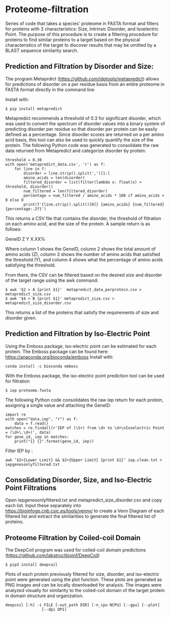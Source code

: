# Proteome-filtration
Series of code that takes a species' proteome in FASTA format and filters for proteins with 3 characteristics: Size, Intrinsic Disorder, and Isoelectric Point. The purpose of this procedure is to create a filtering procedure for proteins to find similar proteins to a target based on the physical characteristics of the target to discover results that may be omitted by a BLAST sequence similarity search.

## Prediction and Filtration by Disorder and Size:

The program Metaprdict (https://github.com/idptools/metapredict) allows for predictions of disorder on a per residue basis from an entire proteome in FASTA format directly in the command line

Install with:
```
$ pip install metapredict
```

Metapredict recommends a threshold of 0.3 for significant disorder, which was used to convert the spectrum of disorder values into a binary system of predicting disorder per residue so that disorder per protein can be easily defined as a percentage.
Since disorder scores are returned on a per amino acid basis, this tool can also be used to quickly quantify the size of the protein.
The following Python code was generated to consolidate the raw data returned from Metapredict and categorize disorder by protein:

```
threshold = 0.30
with open('metapredict_data.csv', 'r') as f:
    for line in f:
        disorder = line.strip().split(',')[1:]
        amino_acids = len(disorder)
        filtered_disorder = list(filter(lambda x: float(x) > threshold, disorder))
        num_filtered = len(filtered_disorder)
        percentage = num_filtered / amino_acids * 100 if amino_acids > 0 else 0
        print(f'{line.strip().split()[0]} {amino_acids} {num_filtered} {percentage:.2f}')

```

This returns a CSV file that contains the disorder, the threshold of filtration on each amino acid, and the size of the protein.
A sample return is as follows:

GeneID Z Y X.XX%

Where column 1 shows the GeneID, column 2 shows the total amount of amino acids (Z), column 3 shows the number of amino acids that satisfied the threshold (Y), and column 4 shows what the percentage of amino acids satisfying the threshold.

From there, the CSV can be filtered based on the desired size and disorder of the target range using the awk command:

```
$ awk '$2 > A {print $1}'  metapredict_data_perprotein.csv > metapredict_size.csv
$ awk '$4 > B {print $1}' metapredict_size.csv > metapredict_size_disorder.csv
```

This returns a list of the proteins that satisfy the requirements of size and disorder given.

## **Prediction and Filtration by Iso-Electric Point**

Using the Emboss package, iso-electric point can be estimated for each protein. The Emboss package can be found here: https://anaconda.org/bioconda/emboss
Install with:
```
conda install -c bioconda emboss
```
With the Emboss package, the iso-electric point prediction tool can be used for filtration
```
$ iep proteome.fasta
```
The following Python code consolidates the raw iep return for each protein, assigning a single value and attaching the GeneID:
```
import re
with open("data.iep", "r") as f:
    data = f.read()
matches = re.findall(r'IEP of (\S+) from \d+ to \d+\nIsoelectric Point = (\d+\.\d+)', data)
for gene_id, iep in matches:
    print("{} {}".format(gene_id, iep))
```
Filter IEP by :
```
awk ‘$2>{Lower Limit} && $2<{Upper Limit} {print $1}’ iep.clean.txt > iepgenesonlyfiltered.txt
```

## Consolidating Disorder, Size, and Iso-Electric Point Filtrations
Open iepgenesonlyfiltered.txt and metapredict_size_disorder.csv and copy each list. Input these separately into https://bioinfogp.cnb.csic.es/tools/venny/ to create a Venn Diagram of each filtered list and extract the similarities to generate the final filtered list of proteins.

## **Proteome Filtration by Coiled-coil Domain**

The DeepCoil program was used for coiled-coil domain predictions (https://github.com/labstructbioinf/DeepCoil)
```
$ pip3 install deepcoil
```

Plots of each protein previously filtered for size, disorder, and iso-electric point were generated using the plot function. These plots are generated as PNG images and can be locally downloaded for analysis. The images were analyzed visually for similarity to the coiled-coil domain of the target protein in domain structure and organization.

```
deepcoil [-h] -i FILE [-out_path DIR] [-n_cpu NCPU] [--gpu] [--plot]
                [--dpi DPI]
```
